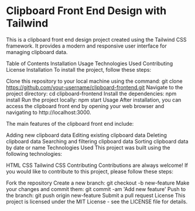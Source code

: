# Clipboard Front End Design with Tailwind
This is a clipboard front end design project created using the Tailwind CSS framework. It provides a modern and responsive user interface for managing clipboard data.

Table of Contents
Installation
Usage
Technologies Used
Contributing
License
Installation
To install the project, follow these steps:

Clone this repository to your local machine using the command: git clone https://github.com/your-username/clipboard-frontend.git
Navigate to the project directory: cd clipboard-frontend
Install the dependencies: npm install
Run the project locally: npm start
Usage
After installation, you can access the clipboard front end by opening your web browser and navigating to http://localhost:3000.

The main features of the clipboard front end include:

Adding new clipboard data
Editing existing clipboard data
Deleting clipboard data
Searching and filtering clipboard data
Sorting clipboard data by date or name
Technologies Used
This project was built using the following technologies:

HTML
CSS
Tailwind CSS
Contributing
Contributions are always welcome! If you would like to contribute to this project, please follow these steps:

Fork the repository
Create a new branch: git checkout -b new-feature
Make your changes and commit them: git commit -am 'Add new feature'
Push to the branch: git push origin new-feature
Submit a pull request
License
This project is licensed under the MIT License - see the LICENSE file for details.




